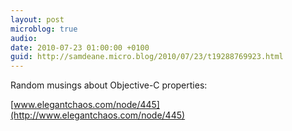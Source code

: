 ```yaml
---
layout: post
microblog: true
audio: 
date: 2010-07-23 01:00:00 +0100
guid: http://samdeane.micro.blog/2010/07/23/t19288769923.html
---
```

Random musings about Objective-C properties:

[www.elegantchaos.com/node/445](http://www.elegantchaos.com/node/445)
